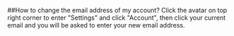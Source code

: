 ##How to change the email address of my account?
Click the avatar on top right corner to enter "Settings" and click "Account", then click your current email and you will be asked to enter your new email address.
